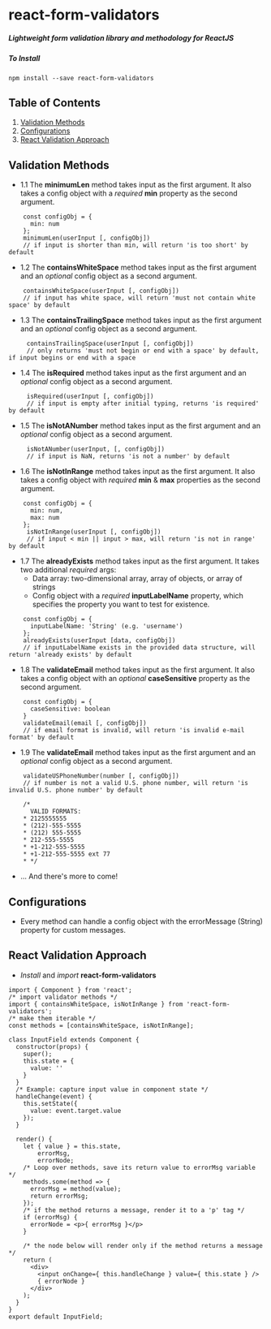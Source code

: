 # react-form-validators
##### *Lightweight form validation library and methodology for ReactJS*

##### To Install
``npm install --save react-form-validators``

## Table of Contents

1. [Validation Methods](#validation-methods)
2. [Configurations](#configurations)
3. [React Validation Approach](#react-validation-approach)

## Validation Methods
- 1.1 The **minimumLen** method takes input as the first argument. It also takes a config object with a *required* **min** property as the second argument.
````
    const configObj = {
      min: num
    };
    minimumLen(userInput [, configObj])
    // if input is shorter than min, will return 'is too short' by default
````
- 1.2 The **containsWhiteSpace** method takes input as the first argument and an *optional* config object as a second argument.
````
    containsWhiteSpace(userInput [, configObj])
    // if input has white space, will return 'must not contain white space' by default
````
- 1.3 The **containsTrailingSpace** method takes input as the first argument and an *optional* config object as a second argument.
````
     containsTrailingSpace(userInput [, configObj])
     // only returns 'must not begin or end with a space' by default, if input begins or end with a space
````
- 1.4 The **isRequired** method takes input as the first argument and an *optional* config object as a second argument.
````
     isRequired(userInput [, configObj])
     // if input is empty after initial typing, returns 'is required' by default
````
- 1.5 The **isNotANumber** method takes input as the first argument and an *optional* config object as a second argument.
````
     isNotANumber(userInput, [, configObj])
     // if input is NaN, returns 'is not a number' by default
````
- 1.6 The **isNotInRange** method takes input as the first argument. It also takes a config object with *required* **min** & **max** properties as the second argument.
````
    const configObj = {
      min: num,
      max: num
    };
     isNotInRange(userInput [, configObj])
     // if input < min || input > max, will return 'is not in range' by default
````
- 1.7 The **alreadyExists** method takes input as the first argument. It takes two additional *required* args:
  - Data array: two-dimensional array, array of objects, or array of strings
  - Config object with a *required* **inputLabelName** property, which specifies the property you want to test for existence.
````
    const configObj = {
      inputLabelName: 'String' (e.g. 'username')
    };
    alreadyExists(userInput [data, configObj])
    // if inputLabelName exists in the provided data structure, will return 'already exists' by default
````
- 1.8 The **validateEmail** method takes input as the first argument. It also takes a config object with an *optional* **caseSensitive** property as the second argument.
````
    const configObj = {
      caseSensitive: boolean
    }
    validateEmail(email [, configObj])
    // if email format is invalid, will return 'is invalid e-mail format' by default
````
- 1.9 The **validateEmail** method takes input as the first argument and an *optional* config object as a second argument.
````
    validateUSPhoneNumber(number [, configObj])
    // if number is not a valid U.S. phone number, will return 'is invalid U.S. phone number' by default

    /*
      VALID FORMATS:
    * 2125555555
    * (212)-555-5555
    * (212) 555-5555
    * 212-555-5555
    * +1-212-555-5555
    * +1-212-555-5555 ext 77
    * */
````
- ... And there's more to come!

## Configurations

- Every method can handle a config object with the errorMessage (String) property for custom messages.

## React Validation Approach

- *Install* and *import* **react-form-validators**
````
import { Component } from 'react';
/* import validator methods */
import { containsWhiteSpace, isNotInRange } from 'react-form-validators';
/* make them iterable */
const methods = [containsWhiteSpace, isNotInRange];

class InputField extends Component {
  constructor(props) {
    super();
    this.state = {
      value: ''
    }
  }
  /* Example: capture input value in component state */
  handleChange(event) {
    this.setState({
      value: event.target.value
    });
  }

  render() {
    let { value } = this.state,
        errorMsg,
        errorNode;
    /* Loop over methods, save its return value to errorMsg variable */
    methods.some(method => {
      errorMsg = method(value);
      return errorMsg;
    });
    /* if the method returns a message, render it to a 'p' tag */
    if (errorMsg) {
      errorNode = <p>{ errorMsg }</p>
    }

    /* the node below will render only if the method returns a message */
    return (
      <div>
        <input onChange={ this.handleChange } value={ this.state } />
        { errorNode }
      </div>
    );
  }
}
export default InputField;

````




